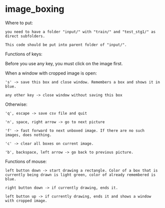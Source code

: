 # image_boxing

Where to put:

    you need to have a folder "input/" with "train/" and "test_stg1/" as direct subfolders. 
    
    This code should be put into parent folder of "input/".

Functions of keys:

  Before you use any key, you must click on the image first.

  When a window with cropped image is open:
  
    's' -> save this box and close window. Remembers a box and shows it in blue.
    
    any other key -> close window without saving this box
    
  Otherwise:
  
    'q', escape -> save csv file and quit
    
    'n', space, right arrow -> go to next picture
    
    'f' -> fast forward to next unboxed image. If there are no such images, does nothing.
    
    'c' -> clear all boxes on current image.
    
    'b', backspace, left arrow -> go back to previous picture.
    
Functions of mouse:

    left button down -> start drawing a rectangle. Color of a box that is currently being drawn is light green, color of already remembered is blue.
  
    right button down -> if currently drawing, ends it.
  
    left button up -> if currently drawing, ends it and shows a window with cropped image.
  
